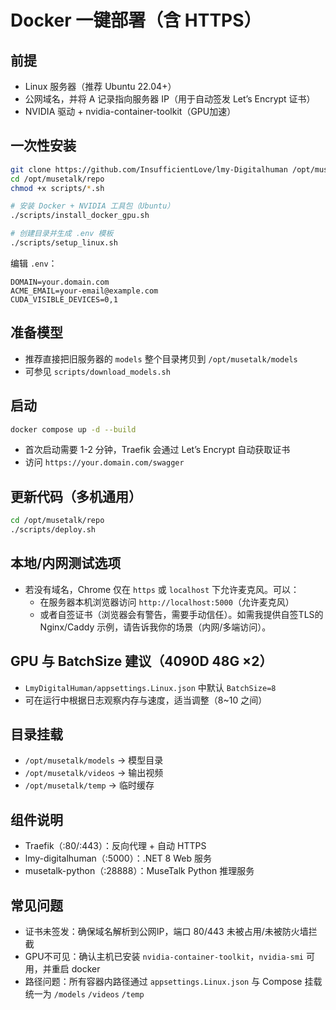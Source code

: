 # Docker 一键部署（含 HTTPS）

## 前提
- Linux 服务器（推荐 Ubuntu 22.04+）
- 公网域名，并将 A 记录指向服务器 IP（用于自动签发 Let’s Encrypt 证书）
- NVIDIA 驱动 + nvidia-container-toolkit（GPU加速）

## 一次性安装
```bash
git clone https://github.com/InsufficientLove/lmy-Digitalhuman /opt/musetalk/repo
cd /opt/musetalk/repo
chmod +x scripts/*.sh

# 安装 Docker + NVIDIA 工具包（Ubuntu）
./scripts/install_docker_gpu.sh

# 创建目录并生成 .env 模板
./scripts/setup_linux.sh
```

编辑 `.env`：
```env
DOMAIN=your.domain.com
ACME_EMAIL=your-email@example.com
CUDA_VISIBLE_DEVICES=0,1
```

## 准备模型
- 推荐直接把旧服务器的 `models` 整个目录拷贝到 `/opt/musetalk/models`
- 可参见 `scripts/download_models.sh`

## 启动
```bash
docker compose up -d --build
```
- 首次启动需要 1-2 分钟，Traefik 会通过 Let’s Encrypt 自动获取证书
- 访问 `https://your.domain.com/swagger`

## 更新代码（多机通用）
```bash
cd /opt/musetalk/repo
./scripts/deploy.sh
```

## 本地/内网测试选项
- 若没有域名，Chrome 仅在 `https` 或 `localhost` 下允许麦克风。可以：
  - 在服务器本机浏览器访问 `http://localhost:5000`（允许麦克风）
  - 或者自签证书（浏览器会有警告，需要手动信任）。如需我提供自签TLS的 Nginx/Caddy 示例，请告诉我你的场景（内网/多端访问）。

## GPU 与 BatchSize 建议（4090D 48G ×2）
- `LmyDigitalHuman/appsettings.Linux.json` 中默认 `BatchSize=8`
- 可在运行中根据日志观察内存与速度，适当调整（8~10 之间）

## 目录挂载
- `/opt/musetalk/models` → 模型目录
- `/opt/musetalk/videos` → 输出视频
- `/opt/musetalk/temp`   → 临时缓存

## 组件说明
- Traefik（:80/:443）：反向代理 + 自动 HTTPS
- lmy-digitalhuman（:5000）：.NET 8 Web 服务
- musetalk-python（:28888）：MuseTalk Python 推理服务

## 常见问题
- 证书未签发：确保域名解析到公网IP，端口 80/443 未被占用/未被防火墙拦截
- GPU不可见：确认主机已安装 `nvidia-container-toolkit`，`nvidia-smi` 可用，并重启 docker
- 路径问题：所有容器内路径通过 `appsettings.Linux.json` 与 Compose 挂载统一为 `/models` `/videos` `/temp`